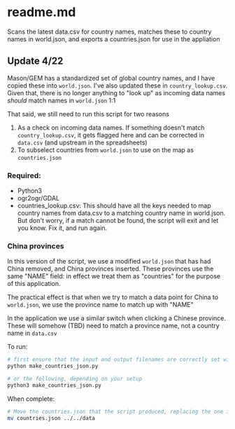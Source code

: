 # readme.md

Scans the latest data.csv for country names, matches these to country names in world.json, and exports a countries.json for use in the appliation

## Update 4/22

Mason/GEM has a standardized set of global country names, and I have copied these into `world.json`. I've also updated these in `country_lookup.csv`. Given that, there is no longer anything to "look up" as incoming data names _should_ match names in `world.json` 1:1

That said, we still need to run this script for two reasons
1. As a check on incoming data names. If something doesn't match `country_lookup.csv`, it gets flagged here and can be corrected in `data.csv` (and upstream in the spreadsheets)
2. To subselect countries from `world.json` to use on the map as `countries.json`

### Required: 
* Python3 
* ogr2ogr/GDAL
* countries_lookup.csv: This should have all the keys needed to map country names from data.csv to a matching country name in world.json. But don't worry, if a match cannot be found, the script will exit and let you know. Fix it, and run again.

### China provinces
In this version of the script, we use a modified `world.json` that has had China removed, and China provinces inserted. These provinces use the same "NAME" field: in effect we treat them as "countries" for the purpose of this application. 

The practical effect is that when we try to match a data point for China to `world.json`, we use the province name to match up with "NAME"

In the application we use a similar switch when clicking a Chinese province. These will somehow (TBD) need to match a province name, not a country name in `data.csv`

To run: 

```python
# first ensure that the input and output filenames are correctly set within the script, then
python make_countries_json.py

# or the following, depending on your setup 
python3 make_countries_json.py
```

When complete: 

```bash
# Move the countries.json that the script produced, replacing the one in data/countries.json
mv countries.json ../../data
```